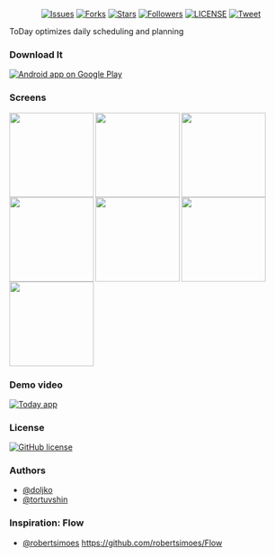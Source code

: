 
<p align="center">
    <a href="https://github.com/tortuvshin/yield/issues">
        <img src="https://img.shields.io/github/issues/tortuvshin/yield.svg"
            alt="Issues"></a>
     <a href="https://github.com/tortuvshin/yield/fork">
        <img src="https://img.shields.io/github/forks/tortuvshin/yield.svg?style=social&label=Fork"
            alt="Forks"></a>
    <a href="https://github.com/tortuvshin/yield/stargers">
        <img src="https://img.shields.io/github/stars/tortuvshin/yield.svg?style=social&label=Stars"
            alt="Stars"></a>
    <a href="https://github.com/tortuvshin/">
        <img src="https://img.shields.io/github/followers/tortuvshin.svg?style=social&label=Follow"
            alt="Followers"></a>
    <a href="https://raw.githubusercontent.com/tortuvshin/yield/master/LICENSE">
        <img src="https://img.shields.io/badge/license-MIT-blue.svg"
            alt="LICENSE"></a>
    <a href="https://twitter.com/intent/tweet?text=Wow:&url=%5Bobject%20Object%5D">
        <img src="https://img.shields.io/twitter/url/https/github.com/tortuvshin/yield.svg?style=social"
            alt="Tweet"></a>
</p>

ToDay optimizes daily scheduling and planning

### Download It
<a href="https://play.google.com/store/apps/details?id=mn.today">
  <img alt="Android app on Google Play" src="https://developer.android.com/images/brand/en_app_rgb_wo_45.png" />
</a>

### Screens

<img src="https://github.com/tortuvshin/yield/blob/master/app/Screenshot_20170404-095940.png" align="left" width="150px"/>
<img src="https://github.com/tortuvshin/yield/blob/master/app/Screenshot_20170404-095945.png" align="left" width="150px"/>
<img src="https://github.com/tortuvshin/yield/blob/master/app/Screenshot_20170404-095948.png" align="left" width="150px"/>
<img src="https://github.com/tortuvshin/yield/blob/master/app/Screenshot_20170404-095957.png" align="left" width="150px"/>
<img src="https://github.com/tortuvshin/yield/blob/master/app/Screenshot_20170404-100358.png" align="left" width="150px"/>
<img src="https://github.com/tortuvshin/yield/blob/master/app/Screenshot_20170404-100437.png" align="left" width="150px"/>
<img src="https://github.com/tortuvshin/yield/blob/master/app/Screenshot_20170404-100443.png" width="150px"/>

### Demo video

[![Today app](http://img.youtube.com/vi/CDXJpeQPUo4/0.jpg)](https://youtu.be/CDXJpeQPUo4 "Today app")

### License
[![GitHub license](https://img.shields.io/badge/license-AGPL-blue.svg)](https://raw.githubusercontent.com/today-app/android/master/LICENSE)

### Authors
* [@doljko](http://github.com/doljko)
* [@tortuvshin](http://github.com/tortuvshin)

### Inspiration: Flow 
* [@robertsimoes](http://github.com/robertsimoes) 
https://github.com/robertsimoes/Flow
